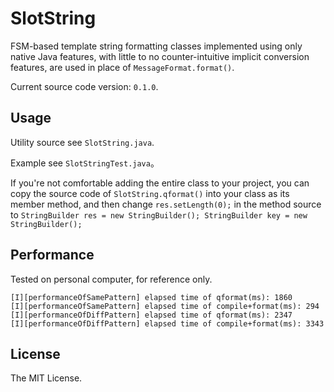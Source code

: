 # SlotString

FSM-based template string formatting classes implemented using only native Java features, with little to no counter-intuitive implicit conversion features, are used in place of `MessageFormat.format()`.

Current source code version: `0.1.0`.

## Usage

Utility source see `SlotString.java`. 

Example see `SlotStringTest.java`。

If you're not comfortable adding the entire class to your project, you can copy the source code of `SlotString.qformat()` into your class as its member method, and then change `res.setLength(0);` in the method source to `StringBuilder res = new StringBuilder(); StringBuilder key = new StringBuilder(); `

## Performance

Tested on personal computer, for reference only.

```LOG
[I][performanceOfSamePattern] elapsed time of qformat(ms): 1860
[I][performanceOfSamePattern] elapsed time of compile+format(ms): 294
[I][performanceOfDiffPattern] elapsed time of qformat(ms): 2347
[I][performanceOfDiffPattern] elapsed time of compile+format(ms): 3343
```

## License

The MIT License.